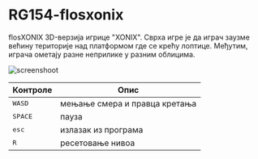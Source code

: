 # RG154-flosxonix
flosXONIX
3D-верзија игрице "XONIX". Сврха игре је да играч заузме већину територије над платформом где се крећу лоптице. Међутим, играча ометају разне неприлике у разним облицима.

![screenshoot](https://imgur.com/a/xryl4lc.png "2nd week flosXONIX development")

Контроле | Опис |
---------| -------- |
<kbd>W</kbd><kbd>A</kbd><kbd>S</kbd><kbd>D</kbd> | мењање смера и правца кретања |
<kbd>SPACE</kbd> | пауза |
<kbd>esc</kbd> | излазак из програма |
<kbd>R</kbd> | ресетовање нивоа |

